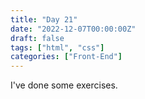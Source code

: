 ```yaml
---
title: "Day 21"
date: "2022-12-07T00:00:00Z"
draft: false
tags: ["html", "css"]
categories: ["Front-End"]
---
```


I've done some exercises.